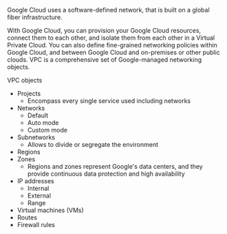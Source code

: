Google Cloud uses a software-defined network, that is built on a global fiber infrastructure. 

With Google Cloud, you can provision your Google Cloud resources, connect them to each other, and isolate them from each other in a Virtual Private Cloud. You can also define fine-grained networking policies within Google Cloud, and between Google Cloud and on-premises or other public clouds. VPC is a comprehensive set of Google-managed networking objects.

VPC objects
- Projects
	- Encompass every single service used including networks
- Networks
	- Default
	- Auto mode
	- Custom mode
- Subnetworks
	- Allows to divide or segregate the environment
- Regions
- Zones
	- Regions and zones represent Google's data centers, and they provide continuous data protection and high availability
- IP addresses
	- Internal
	- External
	- Range
- Virtual machines (VMs)
- Routes
- Firewall rules

